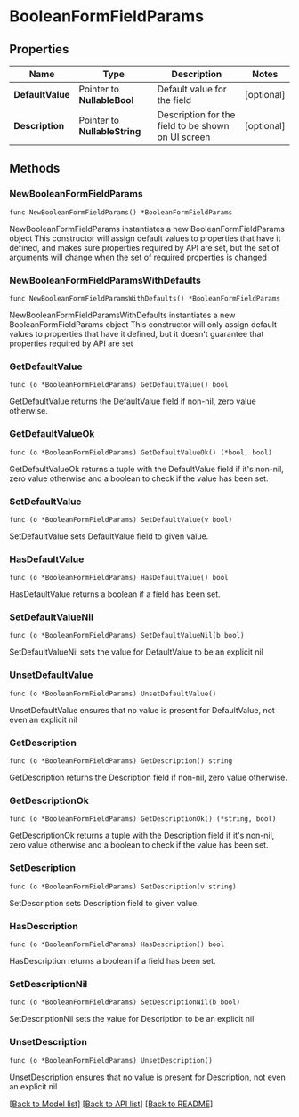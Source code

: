 # BooleanFormFieldParams

## Properties

Name | Type | Description | Notes
------------ | ------------- | ------------- | -------------
**DefaultValue** | Pointer to **NullableBool** | Default value for the field | [optional] 
**Description** | Pointer to **NullableString** | Description for the field to be shown on UI screen | [optional] 

## Methods

### NewBooleanFormFieldParams

`func NewBooleanFormFieldParams() *BooleanFormFieldParams`

NewBooleanFormFieldParams instantiates a new BooleanFormFieldParams object
This constructor will assign default values to properties that have it defined,
and makes sure properties required by API are set, but the set of arguments
will change when the set of required properties is changed

### NewBooleanFormFieldParamsWithDefaults

`func NewBooleanFormFieldParamsWithDefaults() *BooleanFormFieldParams`

NewBooleanFormFieldParamsWithDefaults instantiates a new BooleanFormFieldParams object
This constructor will only assign default values to properties that have it defined,
but it doesn't guarantee that properties required by API are set

### GetDefaultValue

`func (o *BooleanFormFieldParams) GetDefaultValue() bool`

GetDefaultValue returns the DefaultValue field if non-nil, zero value otherwise.

### GetDefaultValueOk

`func (o *BooleanFormFieldParams) GetDefaultValueOk() (*bool, bool)`

GetDefaultValueOk returns a tuple with the DefaultValue field if it's non-nil, zero value otherwise
and a boolean to check if the value has been set.

### SetDefaultValue

`func (o *BooleanFormFieldParams) SetDefaultValue(v bool)`

SetDefaultValue sets DefaultValue field to given value.

### HasDefaultValue

`func (o *BooleanFormFieldParams) HasDefaultValue() bool`

HasDefaultValue returns a boolean if a field has been set.

### SetDefaultValueNil

`func (o *BooleanFormFieldParams) SetDefaultValueNil(b bool)`

 SetDefaultValueNil sets the value for DefaultValue to be an explicit nil

### UnsetDefaultValue
`func (o *BooleanFormFieldParams) UnsetDefaultValue()`

UnsetDefaultValue ensures that no value is present for DefaultValue, not even an explicit nil
### GetDescription

`func (o *BooleanFormFieldParams) GetDescription() string`

GetDescription returns the Description field if non-nil, zero value otherwise.

### GetDescriptionOk

`func (o *BooleanFormFieldParams) GetDescriptionOk() (*string, bool)`

GetDescriptionOk returns a tuple with the Description field if it's non-nil, zero value otherwise
and a boolean to check if the value has been set.

### SetDescription

`func (o *BooleanFormFieldParams) SetDescription(v string)`

SetDescription sets Description field to given value.

### HasDescription

`func (o *BooleanFormFieldParams) HasDescription() bool`

HasDescription returns a boolean if a field has been set.

### SetDescriptionNil

`func (o *BooleanFormFieldParams) SetDescriptionNil(b bool)`

 SetDescriptionNil sets the value for Description to be an explicit nil

### UnsetDescription
`func (o *BooleanFormFieldParams) UnsetDescription()`

UnsetDescription ensures that no value is present for Description, not even an explicit nil

[[Back to Model list]](../README.md#documentation-for-models) [[Back to API list]](../README.md#documentation-for-api-endpoints) [[Back to README]](../README.md)


